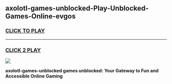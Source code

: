 
## axolotl-games-unblocked-Play-Unblocked-Games-Online-evgos
<h3>
<a href="https://premium76.site?title=axolotl-games-unblocked&ref=25A">CLICK TO PLAY</a></h3>
<hr>

<h3>
<a href="https://premium76.site?title=axolotl-games-unblocked&ref=25A">CLICK 2 PLAY</a>
  
</h3>

<a href="https://premium76.site?title=axolotl-games-unblocked&ref=25A"><img src="https://clearcache.store/games.png"></a>


**axolotl-games-unblocked games unblocked: Your Gateway to Fun and Accessible Online Gaming**
